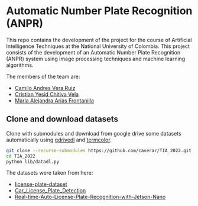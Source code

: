 # Automatic Number Plate Recognition (ANPR)

This repo contains the development of the project for the course of Artificial Intelligence Techniques at the National University of Colombia. This project consists of the development of an Automatic Number Plate Recognition (ANPR) system using image processing techniques and machine learning algorithms.

The members of the team are:

* [Camilo Andres Vera Ruiz](https://github.com/caverar)
* [Cristian Yesid Chitiva Vela](https://github.com/cychitivav)
* [Maria Alejandra Arias Frontanilla](https://github.com/ariasAleia)

## Clone and download datasets

Clone with submodules and download from google drive some datasets automatically using [gdrivedl](https://github.com/matthuisman/gdrivedl) and [termcolor](https://pypi.org/project/termcolor/).

```bash
git clone --recurse-submodules https://github.com/caverar/TIA_2022.git
cd TIA_2022
python lib/datadl.py
```

The datasets were taken from here:

* [license-plate-dataset](https://github.com/RobertLucian/license-plate-dataset)
* [Car_License_Plate_Detection](https://www.kaggle.com/datasets/andrewmvd/car-plate-detection)
* [Real-time-Auto-License-Plate-Recognition-with-Jetson-Nano](https://github.com/winter2897/Real-time-Auto-License-Plate-Recognition-with-Jetson-Nano)
